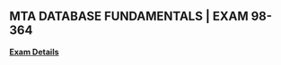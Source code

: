 ## MTA DATABASE FUNDAMENTALS | EXAM 98-364

**[Exam Details](https://www.microsoft.com/en-us/learning/exam-98-364.aspx)**
